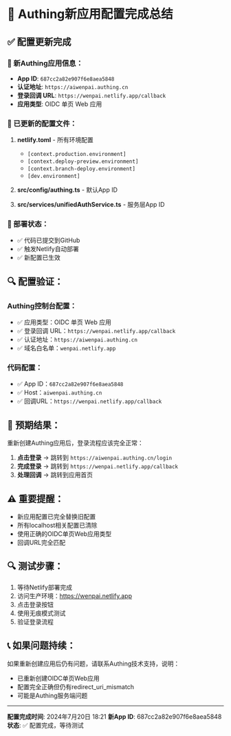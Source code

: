 # 🔧 Authing新应用配置完成总结

## ✅ 配置更新完成

### 🎯 新Authing应用信息：
- **App ID**: `687cc2a82e907f6e8aea5848`
- **认证地址**: `https://aiwenpai.authing.cn`
- **登录回调 URL**: `https://wenpai.netlify.app/callback`
- **应用类型**: OIDC 单页 Web 应用

### 🔄 已更新的配置文件：

1. **netlify.toml** - 所有环境配置
   - `[context.production.environment]`
   - `[context.deploy-preview.environment]`
   - `[context.branch-deploy.environment]`
   - `[dev.environment]`

2. **src/config/authing.ts** - 默认App ID
3. **src/services/unifiedAuthService.ts** - 服务层App ID

### 🚀 部署状态：
- ✅ 代码已提交到GitHub
- ✅ 触发Netlify自动部署
- ✅ 新配置已生效

## 🔍 配置验证：

### Authing控制台配置：
- ✅ 应用类型：OIDC 单页 Web 应用
- ✅ 登录回调 URL：`https://wenpai.netlify.app/callback`
- ✅ 认证地址：`https://aiwenpai.authing.cn`
- ✅ 域名白名单：`wenpai.netlify.app`

### 代码配置：
- ✅ App ID：`687cc2a82e907f6e8aea5848`
- ✅ Host：`aiwenpai.authing.cn`
- ✅ 回调URL：`https://wenpai.netlify.app/callback`

## 🎯 预期结果：

重新创建Authing应用后，登录流程应该完全正常：

1. **点击登录** → 跳转到 `https://aiwenpai.authing.cn/login`
2. **完成登录** → 跳转到 `https://wenpai.netlify.app/callback`
3. **处理回调** → 跳转到应用首页

## ⚠️ 重要提醒：

- 新应用配置已完全替换旧配置
- 所有localhost相关配置已清除
- 使用正确的OIDC单页Web应用类型
- 回调URL完全匹配

## 🔍 测试步骤：

1. 等待Netlify部署完成
2. 访问生产环境：https://wenpai.netlify.app
3. 点击登录按钮
4. 使用无痕模式测试
5. 验证登录流程

## 📞 如果问题持续：

如果重新创建应用后仍有问题，请联系Authing技术支持，说明：
- 已重新创建OIDC单页Web应用
- 配置完全正确但仍有redirect_uri_mismatch
- 可能是Authing服务端问题

---

**配置完成时间**: 2024年7月20日 18:21
**新App ID**: 687cc2a82e907f6e8aea5848
**状态**: ✅ 配置完成，等待测试 